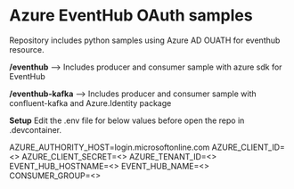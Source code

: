# Azure EventHub OAuth samples
Repository includes python samples using Azure AD OUATH for eventhub resource.

**/eventhub** --> Includes producer and consumer sample with azure sdk for EventHub

**/eventhub-kafka** --> Includes producer and consumer sample with confluent-kafka and Azure.Identity package

**Setup**
Edit the .env file for below values before open the repo in .devcontainer.

AZURE_AUTHORITY_HOST=login.microsoftonline.com
AZURE_CLIENT_ID=<<AppClientId>>
AZURE_CLIENT_SECRET=<<AppSecret>>
AZURE_TENANT_ID=<<TenantID>>
EVENT_HUB_HOSTNAME=<<EventHubNameSpace>>
EVENT_HUB_NAME=<<EvemtHubName>>
CONSUMER_GROUP=<<ConsumerGroupName>>

